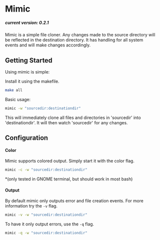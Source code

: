 # Mimic

##### current version: 0.2.1

Mimic is a simple file cloner. Any changes made to the source directory will be reflected in the destination directory. It has
handling for all system events and will make changes accordingly.

## Getting Started

Using mimic is simple:

Install it using the makefile.
```bash
make all
```

Basic usage:
```bash
mimic -w "sourcedir:destinationdir"
```
This will immediately clone all files and directories in 'sourcedir' into 'destinationdir'. It will then watch 'sourcedir' for any
changes.

## Configuration

#### Color

Mimic supports colored output. Simply start it with the color flag.
```bash
mimic -c -w "sourcedir:destinationdir"
```
*(only tested in GNOME terminal, but should work in most bash)

#### Output

By default mimic only outputs error and file creation events. For more information try the ```-v``` flag.
```bash
mimic -v -w "sourcedir:destinationdir"
```

To have it only output errors, use the ```-q``` flag.
```bash
mimic -q -w "sourcedir:destinationdir"
````
